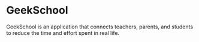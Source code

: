 # GeekSchool
GeekSchool is an application that connects teachers, parents, and students to reduce the time and effort spent in real life.
